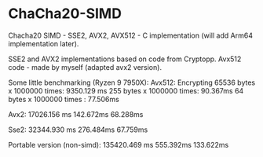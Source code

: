 # ChaCha20-SIMD

Chacha20 SIMD - SSE2, AVX2, AVX512 - C implementation (will add Arm64 implementation later).

SSE2 and AVX2 implementations based on code from Cryptopp. Avx512 code - made by myself (adapted avx2 version).

Some little benchmarking (Ryzen 9 7950X):
Avx512:
Encrypting 65536 bytes x 1000000 times: 9350.129 ms
255 bytes x 1000000 times: 90.367ms
64 bytes x 1000000 times : 77.506ms

Avx2:
17026.156 ms
142.672ms
68.288ms

Sse2:
32344.930 ms
276.484ms
67.759ms


Portable version (non-simd):
135420.469 ms
555.392ms
133.622ms



